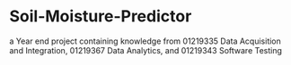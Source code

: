 # Soil-Moisture-Predictor
a Year end project containing knowledge from 01219335 Data Acquisition and Integration, 01219367 Data Analytics, and 01219343 Software Testing
